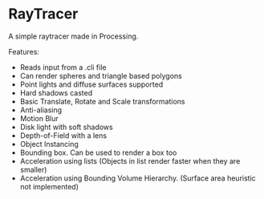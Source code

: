 # RayTracer
A simple raytracer made in Processing.

Features:
- Reads input from a .cli file
- Can render spheres and triangle based polygons
- Point lights and diffuse surfaces supported
- Hard shadows casted
- Basic Translate, Rotate and Scale transformations
- Anti-aliasing
- Motion Blur
- Disk light with soft shadows
- Depth-of-Field with a lens
- Object Instancing
- Bounding box. Can be used to render a box too
- Acceleration using lists (Objects in list render faster when they are smaller)
- Acceleration using Bounding Volume Hierarchy. (Surface area heuristic not implemented)
